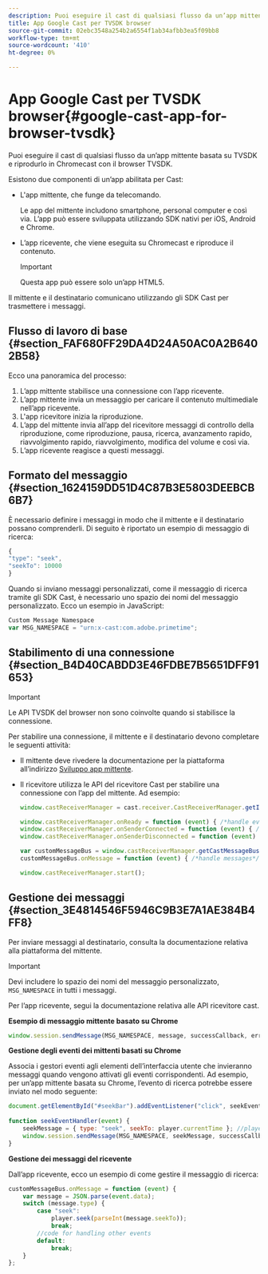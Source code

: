 ```yaml
---
description: Puoi eseguire il cast di qualsiasi flusso da un’app mittente basata su TVSDK e riprodurlo in Chromecast con il browser TVSDK.
title: App Google Cast per TVSDK browser
source-git-commit: 02ebc3548a254b2a6554f1ab34afbb3ea5f09bb8
workflow-type: tm+mt
source-wordcount: '410'
ht-degree: 0%

---
```


# App Google Cast per TVSDK browser{#google-cast-app-for-browser-tvsdk}

Puoi eseguire il cast di qualsiasi flusso da un’app mittente basata su TVSDK e riprodurlo in Chromecast con il browser TVSDK.

<!--<a id="section_87CE5D6D46F0439EB6E63A742D6DD9C8"></a>-->

Esistono due componenti di un’app abilitata per Cast:

* L&#39;app mittente, che funge da telecomando.

  Le app del mittente includono smartphone, personal computer e così via. L’app può essere sviluppata utilizzando SDK nativi per iOS, Android e Chrome.
* L’app ricevente, che viene eseguita su Chromecast e riproduce il contenuto.

  >[!IMPORTANT]
  >
  >Questa app può essere solo un’app HTML5.

Il mittente e il destinatario comunicano utilizzando gli SDK Cast per trasmettere i messaggi.

## Flusso di lavoro di base {#section_FAF680FF29DA4D24A50AC0A2B6402B58}

Ecco una panoramica del processo:

1. L’app mittente stabilisce una connessione con l’app ricevente.
1. L’app mittente invia un messaggio per caricare il contenuto multimediale nell’app ricevente.
1. L&#39;app ricevitore inizia la riproduzione.
1. L’app del mittente invia all’app del ricevitore messaggi di controllo della riproduzione, come riproduzione, pausa, ricerca, avanzamento rapido, riavvolgimento rapido, riavvolgimento, modifica del volume e così via.
1. L’app ricevente reagisce a questi messaggi.

## Formato del messaggio {#section_1624159DD51D4C87B3E5803DEEBCB6B7}

È necessario definire i messaggi in modo che il mittente e il destinatario possano comprenderli. Di seguito è riportato un esempio di messaggio di ricerca:

```js
{ 
"type": "seek", 
"seekTo": 10000 
} 
```

Quando si inviano messaggi personalizzati, come il messaggio di ricerca tramite gli SDK Cast, è necessario uno spazio dei nomi del messaggio personalizzato. Ecco un esempio in JavaScript:

```js
Custom Message Namespace 
var MSG_NAMESPACE = "urn:x-cast:com.adobe.primetime"; 
```

## Stabilimento di una connessione {#section_B4D40CABDD3E46FDBE7B5651DFF91653}

>[!IMPORTANT]
>
>Le API TVSDK del browser non sono coinvolte quando si stabilisce la connessione.

Per stabilire una connessione, il mittente e il destinatario devono completare le seguenti attività:

* Il mittente deve rivedere la documentazione per la piattaforma all’indirizzo [Sviluppo app mittente](https://developers.google.com/cast/docs/sender_apps).
* Il ricevitore utilizza le API del ricevitore Cast per stabilire una connessione con l’app del mittente. Ad esempio:

  ```js
  window.castReceiverManager = cast.receiver.CastReceiverManager.getInstance(); 
  
  window.castReceiverManager.onReady = function (event) { /*handle event*/ }; 
  window.castReceiverManager.onSenderConnected = function (event) { /*handle event*/ }; 
  window.castReceiverManager.onSenderDisconnected = function (event) { /*handle event*/ }; 
  
  var customMessageBus = window.castReceiverManager.getCastMessageBus(MSG_NAMESPACE); 
  customMessageBus.onMessage = function (event) { /*handle messages*/ }; 
  
  window.castReceiverManager.start(); 
  ```

## Gestione dei messaggi {#section_3E4814546F5946C9B3E7A1AE384B4FF8}

Per inviare messaggi al destinatario, consulta la documentazione relativa alla piattaforma del mittente.

>[!IMPORTANT]
>
>Devi includere lo spazio dei nomi del messaggio personalizzato, `MSG_NAMESPACE` in tutti i messaggi.

Per l’app ricevente, segui la documentazione relativa alle API ricevitore cast.

**Esempio di messaggio mittente basato su Chrome**

```js
window.session.sendMessage(MSG_NAMESPACE, message, successCallback, errorCallback); //https://developers.google.com/cast/docs/reference/chrome/chrome.cast.Session#sendMessage
```

**Gestione degli eventi dei mittenti basati su Chrome**

Associa i gestori eventi agli elementi dell’interfaccia utente che invieranno messaggi quando vengono attivati gli eventi corrispondenti. Ad esempio, per un’app mittente basata su Chrome, l’evento di ricerca potrebbe essere inviato nel modo seguente:

```js
document.getElementById("#seekBar").addEventListener("click", seekEventHandler); 
   
function seekEventHandler(event) { 
    seekMessage = { type: "seek", seekTo: player.currentTime }; //player is an instance of AdobePSDK.MediaPlayer 
    window.session.sendMessage(MSG_NAMESPACE, seekMessage, successCallback, errorCallback); 
} 
```

**Gestione dei messaggi del ricevente**

Dall’app ricevente, ecco un esempio di come gestire il messaggio di ricerca:

```js
customMessageBus.onMessage = function (event) { 
    var message = JSON.parse(event.data); 
    switch (message.type) { 
        case "seek":  
            player.seek(parseInt(message.seekTo)); 
            break; 
        //code for handling other events 
        default:  
            break; 
    } 
}; 
```
